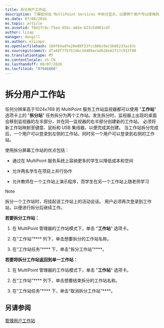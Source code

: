 ```yaml
---
title: 拆分用户工作站
description: 了解如何在 MultiPoint Services 中拆分显示，以便两个用户可以使用同一个工作站
ms.date: 07/08/2016
ms.topic: article
ms.assetid: f0d1fc9c-f5ea-45bc-a8da-623c5d081cdf
author: lizap
manager: dongill
ms.author: elizapo
ms.openlocfilehash: 189f84adfe20e80f33fcc866c0ac5b05233ac83c
ms.sourcegitcommit: dfa48f77b751dbc34409aced628eb2f17c912f08
ms.translationtype: MT
ms.contentlocale: zh-CN
ms.lasthandoff: 08/07/2020
ms.locfileid: "87946800"
---
```

# <a name="split-a-user-station"></a>拆分用户工作站
任何分辨率高于1024x768 的 MultiPoint 服务工作站监视器都可以使用 "**工作站**" 选项卡上的 "**拆分站**" 任务拆分为两个工作站。发生拆分时，监视器上出现的桌面会移到监视器的左半部分，并在同一监视器的右半部分创建新的工作站。 必须将新工作站映射至键盘、鼠标和 USB 集线器，以便完成其创建。 当工作站拆分完成后，一个用户可以登录到左侧的工作站，同时另一个用户可以登录到右侧的工作站。

使用拆分屏幕工作站的优点包括：

-   通过在 MultiPoint 服务系统上容纳更多的学生以降低成本和空间

-   允许两名学生在项目上并行协作

-   允许教师在一个工作站上演示程序，而学生在另一个工作站上随老师学习

> [!NOTE]
> 拆分一个工作站时，将挂起该工作站上的活动会话。 用户必须再次登录到工作站，以便进行拆分后继续工作。

**若要拆分工作站：**

1.  在 MultiPoint 管理器的工作站模式下，单击 "**工作站**" 选项卡。

2.  在“工作站”**** 列下，单击想要拆分的工作站名称。

3.  在“工作站任务”**** 下，单击“拆分工作站”****。

**若要将拆分工作站返回到单一工作站：**

1.  在 MultiPoint 管理器的工作站模式下，单击 "**工作站**" 选项卡。

2.  在“工作站”**** 列下，单击想要结束拆分的工作站名称。

3.  在“工作站任务”**** 下，单击“取消拆分工作站”****。

## <a name="see-also"></a>另请参阅
[管理用户工作站](Manage-User-Stations.md)